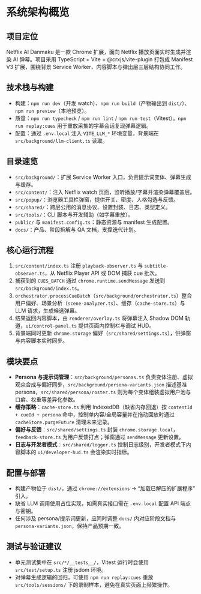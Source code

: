 # 系统架构概览

## 项目定位
Netflix AI Danmaku 是一款 Chrome 扩展，面向 Netflix 播放页面实时生成并渲染 AI 弹幕。项目采用 TypeScript + Vite + @crxjs/vite-plugin 打包成 Manifest V3 扩展，围绕背景 Service Worker、内容脚本与弹出层三层结构协同工作。

## 技术栈与构建
- 构建：`npm run dev`（开发 watch）、`npm run build`（产物输出到 `dist/`）、`npm run preview`（本地预览）。
- 质量：`npm run typecheck` / `npm run lint` / `npm run test`（Vitest）。`npm run replay:cues` 用于重放采集的字幕会话复现弹幕逻辑。
- 配置：通过 `.env.local` 注入 `VITE_LLM_*` 环境变量，背景端在 `src/background/llm-client.ts` 读取。

## 目录速览
- `src/background/`：扩展 Service Worker 入口，负责提示词变体、弹幕生成与缓存。
- `src/content/`：注入 Netflix watch 页面，监听播放/字幕并渲染弹幕覆盖层。
- `src/popup/`：浏览器工具栏弹窗，提供开关、密度、人格勾选与反馈。
- `src/shared/`：跨层公用的消息协议、设置封装、日志、类型定义。
- `src/tools/`：CLI 脚本与开发辅助（如字幕重放）。
- `public/` 与 `manifest.config.ts`：静态资源与 manifest 生成配置。
- `docs/`：产品、阶段拆解与 QA 文档，支撑迭代计划。

## 核心运行流程
1. `src/content/index.ts` 注册 `playback-observer.ts` 与 `subtitle-observer.ts`，从 Netflix Player API 或 DOM 捕获 cue 批次。
2. 捕获到的 `CUES_BATCH` 通过 `chrome.runtime.sendMessage` 发送到 `src/background/index.ts`。
3. `orchestrator.processCueBatch`（`src/background/orchestrator.ts`）整合用户偏好、场景分析（`scene-analyzer.ts`）、缓存（`cache-store.ts`）与 LLM 请求，生成候选弹幕。
4. 结果返回内容脚本，由 `renderer/overlay.ts` 将弹幕注入 Shadow DOM 轨道，`ui/control-panel.ts` 提供页面内控制栏与调试 HUD。
5. 背景端同时更新 `chrome.storage` 偏好（`src/shared/settings.ts`），供弹窗与内容脚本实时同步。

## 模块要点
- **Persona 与提示词管理**：`src/background/personas.ts` 负责变体注册、虚拟观众合成与偏好同步，`src/background/persona-variants.json` 描述基准 persona，`src/shared/persona/roster.ts` 则为每个变体组装虚拟用户池与口癖、权重等差异化参数。
- **缓存策略**：`cache-store.ts` 利用 IndexedDB（缺省内存回退）按 `contentId + cueId + persona` 命中，控制单内容/全局容量并在拖动回放时通过 `cacheStore.purgeFuture` 清理未来记录。
- **偏好与反馈**：`src/shared/settings.ts` 封装 `chrome.storage.local`，`feedback-store.ts` 为用户反馈打点；弹窗通过 `sendMessage` 更新设置。
- **日志与开发者模式**：`src/shared/logger.ts` 控制日志级别，开发者模式下内容脚本的 `ui/developer-hud.ts` 会渲染实时指标。

## 配置与部署
- 构建产物位于 `dist/`，通过 `chrome://extensions` → “加载已解压的扩展程序” 引入。
- 缺省 LLM 调用使用占位实现，如需真实接口需在 `.env.local` 配置 API 端点与密钥。
- 任何涉及 persona/提示词更新，应同时调整 `docs/` 内对应阶段文档与 `persona-variants.json`，保持产品预期一致。

## 测试与验证建议
- 单元测试集中在 `src/*/__tests__/`，Vitest 运行时会使用 `src/test/setup.ts` 注册 jsdom 环境。
- 对弹幕生成逻辑的回归，可使用 `npm run replay:cues` 重放 `src/tools/sessions/` 下的录制样本，避免在真实页面上频繁操作。
